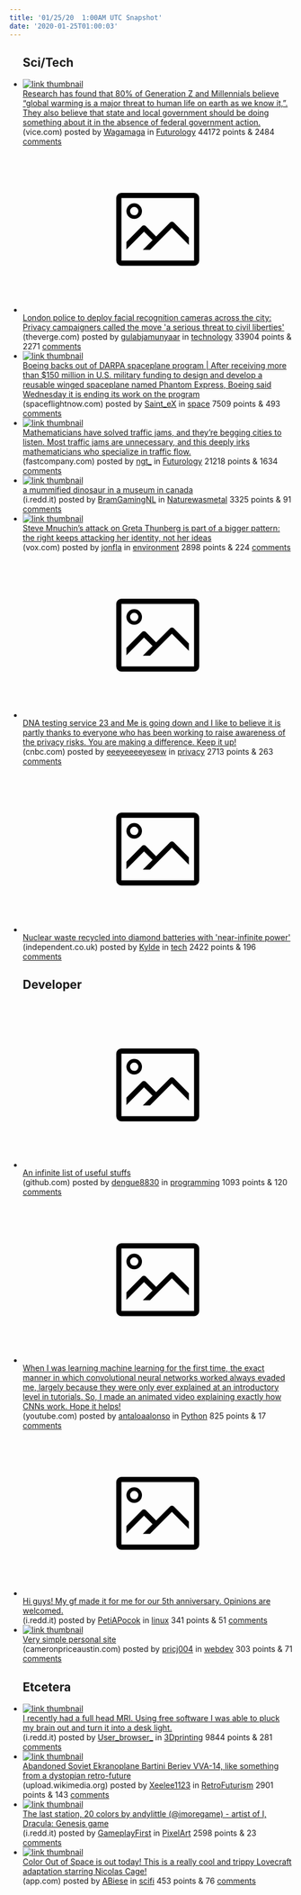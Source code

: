 ```yaml
---
title: '01/25/20  1:00AM UTC Snapshot'
date: '2020-01-25T01:00:03'
---
```

<ul>
<h2>Sci/Tech</h2>

<li><a href='https://www.vice.com/en_ca/article/xgqymn/exclusive-poll-80-of-young-voters-think-global-warming-is-a-major-threat-to-life-as-we-know-it'><img src='https://b.thumbs.redditmedia.com/gwSZmZnmkmc2Sy0zJv9FKif5_Putgl7emNrP-GFvBEk.jpg' alt='link thumbnail'></a><div><div class='linkTitle'><a href='https://www.vice.com/en_ca/article/xgqymn/exclusive-poll-80-of-young-voters-think-global-warming-is-a-major-threat-to-life-as-we-know-it'>Research has found that 80% of Generation Z and Millennials believe “global warming is a major threat to human life on earth as we know it,”. They also believe that state and local government should be doing something about it in the absence of federal government action.</a></div>(vice.com) posted by <a href='https://www.reddit.com/user/Wagamaga'>Wagamaga</a> in <a href='https://www.reddit.com/r/Futurology'>Futurology</a> 44172 points & 2484 <a href='https://www.reddit.com/r/Futurology/comments/et7pc6/research_has_found_that_80_of_generation_z_and/'>comments</a></div></li>

<li><a href='https://www.theverge.com/2020/1/24/21079919/facial-recognition-london-cctv-camera-deployment'><svg version='1.1' viewBox='-34 -14 104 64' preserveAspectRatio='xMidYMid meet' xmlns='http://www.w3.org/2000/svg' xmlns:xlink='http://www.w3.org/1999/xlink'>
    <title>link thumbnail</title>
    <path d='M32,4H4A2,2,0,0,0,2,6V30a2,2,0,0,0,2,2H32a2,2,0,0,0,2-2V6A2,2,0,0,0,32,4ZM4,30V6H32V30Z'></path>
    <path d='M8.92,14a3,3,0,1,0-3-3A3,3,0,0,0,8.92,14Zm0-4.6A1.6,1.6,0,1,1,7.33,11,1.6,1.6,0,0,1,8.92,9.41Z'></path>
    <path d='M22.78,15.37l-5.4,5.4-4-4a1,1,0,0,0-1.41,0L5.92,22.9v2.83l6.79-6.79L16,22.18l-3.75,3.75H15l8.45-8.45L30,24V21.18l-5.81-5.81A1,1,0,0,0,22.78,15.37Z'></path>
    </svg></a><div><div class='linkTitle'><a href='https://www.theverge.com/2020/1/24/21079919/facial-recognition-london-cctv-camera-deployment'>London police to deploy facial recognition cameras across the city: Privacy campaigners called the move 'a serious threat to civil liberties'</a></div>(theverge.com) posted by <a href='https://www.reddit.com/user/gulabjamunyaar'>gulabjamunyaar</a> in <a href='https://www.reddit.com/r/technology'>technology</a> 33904 points & 2271 <a href='https://www.reddit.com/r/technology/comments/eta4jx/london_police_to_deploy_facial_recognition/'>comments</a></div></li>

<li><a href='https://spaceflightnow.com/2020/01/22/boeing-withdraws-from-darpa-spaceplane-program/'><img src='https://b.thumbs.redditmedia.com/b12AAbKqfU4Z-zb-uUG2RllXhKVo51YMqmO8fEDTqkk.jpg' alt='link thumbnail'></a><div><div class='linkTitle'><a href='https://spaceflightnow.com/2020/01/22/boeing-withdraws-from-darpa-spaceplane-program/'>Boeing backs out of DARPA spaceplane program | After receiving more than $150 million in U.S. military funding to design and develop a reusable winged spaceplane named Phantom Express, Boeing said Wednesday it is ending its work on the program</a></div>(spaceflightnow.com) posted by <a href='https://www.reddit.com/user/Saint_eX'>Saint_eX</a> in <a href='https://www.reddit.com/r/space'>space</a> 7509 points & 493 <a href='https://www.reddit.com/r/space/comments/et7eet/boeing_backs_out_of_darpa_spaceplane_program/'>comments</a></div></li>

<li><a href='https://www.fastcompany.com/90455739/mathematicians-have-solved-traffic-jams-and-theyre-begging-cities-to-listen'><img src='https://b.thumbs.redditmedia.com/7ZtDyd5-giUbuSui2kA2WDg31pHX7uljGgZg1dNP_Yc.jpg' alt='link thumbnail'></a><div><div class='linkTitle'><a href='https://www.fastcompany.com/90455739/mathematicians-have-solved-traffic-jams-and-theyre-begging-cities-to-listen'>Mathematicians have solved traffic jams, and they’re begging cities to listen. Most traffic jams are unnecessary, and this deeply irks mathematicians who specialize in traffic flow.</a></div>(fastcompany.com) posted by <a href='https://www.reddit.com/user/ngt_'>ngt_</a> in <a href='https://www.reddit.com/r/Futurology'>Futurology</a> 21218 points & 1634 <a href='https://www.reddit.com/r/Futurology/comments/eteahl/mathematicians_have_solved_traffic_jams_and/'>comments</a></div></li>

<li><a href='https://i.redd.it/va02iyecipc41.jpg'><img src='https://b.thumbs.redditmedia.com/Nb6N9l6zlsG4IzptfNKqWfZc6kob6boRJ5Jqd_3hEDU.jpg' alt='link thumbnail'></a><div><div class='linkTitle'><a href='https://i.redd.it/va02iyecipc41.jpg'>a mummified dinosaur in a museum in canada</a></div>(i.redd.it) posted by <a href='https://www.reddit.com/user/BramGamingNL'>BramGamingNL</a> in <a href='https://www.reddit.com/r/Naturewasmetal'>Naturewasmetal</a> 3325 points & 91 <a href='https://www.reddit.com/r/Naturewasmetal/comments/et8sks/a_mummified_dinosaur_in_a_museum_in_canada/'>comments</a></div></li>

<li><a href='https://www.vox.com/2020/1/23/21078848/greta-thunberg-steve-mnuchin-trump-time-activist'><img src='https://b.thumbs.redditmedia.com/u1meDWWdX8jnJG2lBYLwCNlGi7F6GsVDKzibfPIqF2Q.jpg' alt='link thumbnail'></a><div><div class='linkTitle'><a href='https://www.vox.com/2020/1/23/21078848/greta-thunberg-steve-mnuchin-trump-time-activist'>Steve Mnuchin’s attack on Greta Thunberg is part of a bigger pattern: the right keeps attacking her identity, not her ideas</a></div>(vox.com) posted by <a href='https://www.reddit.com/user/jonfla'>jonfla</a> in <a href='https://www.reddit.com/r/environment'>environment</a> 2898 points & 224 <a href='https://www.reddit.com/r/environment/comments/etaj0v/steve_mnuchins_attack_on_greta_thunberg_is_part/'>comments</a></div></li>

<li><a href='https://www.cnbc.com/2020/01/23/23andme-lays-off-100-people-ceo-anne-wojcicki-explains-why.html'><svg version='1.1' viewBox='-34 -14 104 64' preserveAspectRatio='xMidYMid meet' xmlns='http://www.w3.org/2000/svg' xmlns:xlink='http://www.w3.org/1999/xlink'>
    <title>link thumbnail</title>
    <path d='M32,4H4A2,2,0,0,0,2,6V30a2,2,0,0,0,2,2H32a2,2,0,0,0,2-2V6A2,2,0,0,0,32,4ZM4,30V6H32V30Z'></path>
    <path d='M8.92,14a3,3,0,1,0-3-3A3,3,0,0,0,8.92,14Zm0-4.6A1.6,1.6,0,1,1,7.33,11,1.6,1.6,0,0,1,8.92,9.41Z'></path>
    <path d='M22.78,15.37l-5.4,5.4-4-4a1,1,0,0,0-1.41,0L5.92,22.9v2.83l6.79-6.79L16,22.18l-3.75,3.75H15l8.45-8.45L30,24V21.18l-5.81-5.81A1,1,0,0,0,22.78,15.37Z'></path>
    </svg></a><div><div class='linkTitle'><a href='https://www.cnbc.com/2020/01/23/23andme-lays-off-100-people-ceo-anne-wojcicki-explains-why.html'>DNA testing service 23 and Me is going down and I like to believe it is partly thanks to everyone who has been working to raise awareness of the privacy risks. You are making a difference. Keep it up!</a></div>(cnbc.com) posted by <a href='https://www.reddit.com/user/eeeyeeeeyesew'>eeeyeeeeyesew</a> in <a href='https://www.reddit.com/r/privacy'>privacy</a> 2713 points & 263 <a href='https://www.reddit.com/r/privacy/comments/et4t12/dna_testing_service_23_and_me_is_going_down_and_i/'>comments</a></div></li>

<li><a href='https://www.independent.co.uk/life-style/gadgets-and-tech/news/recycling-nuclear-waste-diamond-battery-a9297571.html'><svg version='1.1' viewBox='-34 -14 104 64' preserveAspectRatio='xMidYMid meet' xmlns='http://www.w3.org/2000/svg' xmlns:xlink='http://www.w3.org/1999/xlink'>
    <title>link thumbnail</title>
    <path d='M32,4H4A2,2,0,0,0,2,6V30a2,2,0,0,0,2,2H32a2,2,0,0,0,2-2V6A2,2,0,0,0,32,4ZM4,30V6H32V30Z'></path>
    <path d='M8.92,14a3,3,0,1,0-3-3A3,3,0,0,0,8.92,14Zm0-4.6A1.6,1.6,0,1,1,7.33,11,1.6,1.6,0,0,1,8.92,9.41Z'></path>
    <path d='M22.78,15.37l-5.4,5.4-4-4a1,1,0,0,0-1.41,0L5.92,22.9v2.83l6.79-6.79L16,22.18l-3.75,3.75H15l8.45-8.45L30,24V21.18l-5.81-5.81A1,1,0,0,0,22.78,15.37Z'></path>
    </svg></a><div><div class='linkTitle'><a href='https://www.independent.co.uk/life-style/gadgets-and-tech/news/recycling-nuclear-waste-diamond-battery-a9297571.html'>Nuclear waste recycled into diamond batteries with 'near-infinite power'</a></div>(independent.co.uk) posted by <a href='https://www.reddit.com/user/Kylde'>Kylde</a> in <a href='https://www.reddit.com/r/tech'>tech</a> 2422 points & 196 <a href='https://www.reddit.com/r/tech/comments/etdq58/nuclear_waste_recycled_into_diamond_batteries/'>comments</a></div></li>

<h2>Developer</h2>

<li><a href='https://github.com/trimstray/the-book-of-secret-knowledge'><svg version='1.1' viewBox='-34 -14 104 64' preserveAspectRatio='xMidYMid meet' xmlns='http://www.w3.org/2000/svg' xmlns:xlink='http://www.w3.org/1999/xlink'>
    <title>link thumbnail</title>
    <path d='M32,4H4A2,2,0,0,0,2,6V30a2,2,0,0,0,2,2H32a2,2,0,0,0,2-2V6A2,2,0,0,0,32,4ZM4,30V6H32V30Z'></path>
    <path d='M8.92,14a3,3,0,1,0-3-3A3,3,0,0,0,8.92,14Zm0-4.6A1.6,1.6,0,1,1,7.33,11,1.6,1.6,0,0,1,8.92,9.41Z'></path>
    <path d='M22.78,15.37l-5.4,5.4-4-4a1,1,0,0,0-1.41,0L5.92,22.9v2.83l6.79-6.79L16,22.18l-3.75,3.75H15l8.45-8.45L30,24V21.18l-5.81-5.81A1,1,0,0,0,22.78,15.37Z'></path>
    </svg></a><div><div class='linkTitle'><a href='https://github.com/trimstray/the-book-of-secret-knowledge'>An infinite list of useful stuffs</a></div>(github.com) posted by <a href='https://www.reddit.com/user/dengue8830'>dengue8830</a> in <a href='https://www.reddit.com/r/programming'>programming</a> 1093 points & 120 <a href='https://www.reddit.com/r/programming/comments/eta7fm/an_infinite_list_of_useful_stuffs/'>comments</a></div></li>

<li><a href='https://www.youtube.com/watch?v=eyKwPyOqMg4&amp;t=9s'><svg version='1.1' viewBox='-34 -14 104 64' preserveAspectRatio='xMidYMid meet' xmlns='http://www.w3.org/2000/svg' xmlns:xlink='http://www.w3.org/1999/xlink'>
    <title>link thumbnail</title>
    <path d='M32,4H4A2,2,0,0,0,2,6V30a2,2,0,0,0,2,2H32a2,2,0,0,0,2-2V6A2,2,0,0,0,32,4ZM4,30V6H32V30Z'></path>
    <path d='M8.92,14a3,3,0,1,0-3-3A3,3,0,0,0,8.92,14Zm0-4.6A1.6,1.6,0,1,1,7.33,11,1.6,1.6,0,0,1,8.92,9.41Z'></path>
    <path d='M22.78,15.37l-5.4,5.4-4-4a1,1,0,0,0-1.41,0L5.92,22.9v2.83l6.79-6.79L16,22.18l-3.75,3.75H15l8.45-8.45L30,24V21.18l-5.81-5.81A1,1,0,0,0,22.78,15.37Z'></path>
    </svg></a><div><div class='linkTitle'><a href='https://www.youtube.com/watch?v=eyKwPyOqMg4&amp;t=9s'>When I was learning machine learning for the first time, the exact manner in which convolutional neural networks worked always evaded me, largely because they were only ever explained at an introductory level in tutorials. So, I made an animated video explaining exactly how CNNs work. Hope it helps!</a></div>(youtube.com) posted by <a href='https://www.reddit.com/user/antaloaalonso'>antaloaalonso</a> in <a href='https://www.reddit.com/r/Python'>Python</a> 825 points & 17 <a href='https://www.reddit.com/r/Python/comments/et970j/when_i_was_learning_machine_learning_for_the/'>comments</a></div></li>

<li><a href='https://i.redd.it/hwru2a430tc41.jpg'><svg version='1.1' viewBox='-34 -14 104 64' preserveAspectRatio='xMidYMid meet' xmlns='http://www.w3.org/2000/svg' xmlns:xlink='http://www.w3.org/1999/xlink'>
    <title>link thumbnail</title>
    <path d='M32,4H4A2,2,0,0,0,2,6V30a2,2,0,0,0,2,2H32a2,2,0,0,0,2-2V6A2,2,0,0,0,32,4ZM4,30V6H32V30Z'></path>
    <path d='M8.92,14a3,3,0,1,0-3-3A3,3,0,0,0,8.92,14Zm0-4.6A1.6,1.6,0,1,1,7.33,11,1.6,1.6,0,0,1,8.92,9.41Z'></path>
    <path d='M22.78,15.37l-5.4,5.4-4-4a1,1,0,0,0-1.41,0L5.92,22.9v2.83l6.79-6.79L16,22.18l-3.75,3.75H15l8.45-8.45L30,24V21.18l-5.81-5.81A1,1,0,0,0,22.78,15.37Z'></path>
    </svg></a><div><div class='linkTitle'><a href='https://i.redd.it/hwru2a430tc41.jpg'>Hi guys! My gf made it for me for our 5th anniversary. Opinions are welcomed.</a></div>(i.redd.it) posted by <a href='https://www.reddit.com/user/PetiAPocok'>PetiAPocok</a> in <a href='https://www.reddit.com/r/linux'>linux</a> 341 points & 51 <a href='https://www.reddit.com/r/linux/comments/ethtxz/hi_guys_my_gf_made_it_for_me_for_our_5th/'>comments</a></div></li>

<li><a href='https://www.cameronpriceaustin.com/'><img src='https://a.thumbs.redditmedia.com/kbt3mHizb9hvBf2Mq76JebxsMac9l8cLh5xKSBYGN60.jpg' alt='link thumbnail'></a><div><div class='linkTitle'><a href='https://www.cameronpriceaustin.com/'>Very simple personal site</a></div>(cameronpriceaustin.com) posted by <a href='https://www.reddit.com/user/pricj004'>pricj004</a> in <a href='https://www.reddit.com/r/webdev'>webdev</a> 303 points & 71 <a href='https://www.reddit.com/r/webdev/comments/et6lb1/very_simple_personal_site/'>comments</a></div></li>

<h2>Etcetera</h2>

<li><a href='https://i.redd.it/sprlusz9lpc41.png'><img src='https://b.thumbs.redditmedia.com/r95cWlTPGx7htmWVTXAqKX7Er8gZg5JaSHrJcNMUgkg.jpg' alt='link thumbnail'></a><div><div class='linkTitle'><a href='https://i.redd.it/sprlusz9lpc41.png'>I recently had a full head MRI. Using free software I was able to pluck my brain out and turn it into a desk light.</a></div>(i.redd.it) posted by <a href='https://www.reddit.com/user/User_browser_'>User_browser_</a> in <a href='https://www.reddit.com/r/3Dprinting'>3Dprinting</a> 9844 points & 281 <a href='https://www.reddit.com/r/3Dprinting/comments/et91oc/i_recently_had_a_full_head_mri_using_free/'>comments</a></div></li>

<li><a href='https://upload.wikimedia.org/wikipedia/commons/7/7d/Beriev_VVA-14_in_2010.jpg'><img src='https://b.thumbs.redditmedia.com/hrlrsQaAEgxSgc5ITxqODBCJ5UO_d59jqYTs1RxLzys.jpg' alt='link thumbnail'></a><div><div class='linkTitle'><a href='https://upload.wikimedia.org/wikipedia/commons/7/7d/Beriev_VVA-14_in_2010.jpg'>Abandoned Soviet Ekranoplane Bartini Beriev VVA-14, like something from a dystopian retro-future</a></div>(upload.wikimedia.org) posted by <a href='https://www.reddit.com/user/Xeelee1123'>Xeelee1123</a> in <a href='https://www.reddit.com/r/RetroFuturism'>RetroFuturism</a> 2901 points & 143 <a href='https://www.reddit.com/r/RetroFuturism/comments/et9fqc/abandoned_soviet_ekranoplane_bartini_beriev_vva14/'>comments</a></div></li>

<li><a href='https://i.redd.it/ak9qsradhqc41.png'><img src='https://a.thumbs.redditmedia.com/Yip9yW63cGwvcoEvYhXMDxfh9q2Gg_AWnaYOqJs32p4.jpg' alt='link thumbnail'></a><div><div class='linkTitle'><a href='https://i.redd.it/ak9qsradhqc41.png'>The last station, 20 colors by andylittle (@imoregame) - artist of I, Dracula: Genesis game</a></div>(i.redd.it) posted by <a href='https://www.reddit.com/user/GameplayFirst'>GameplayFirst</a> in <a href='https://www.reddit.com/r/PixelArt'>PixelArt</a> 2598 points & 23 <a href='https://www.reddit.com/r/PixelArt/comments/etaunw/the_last_station_20_colors_by_andylittle/'>comments</a></div></li>

<li><a href='https://www.app.com/story/entertainment/movies/2020/01/24/color-out-space-nicolas-cage-richard-stanley-take-lovecraft/4557410002/'><img src='https://b.thumbs.redditmedia.com/D_e3ouupdwDC5V8zlzRczvuBdKpHtLXB8Z1YuJoqskw.jpg' alt='link thumbnail'></a><div><div class='linkTitle'><a href='https://www.app.com/story/entertainment/movies/2020/01/24/color-out-space-nicolas-cage-richard-stanley-take-lovecraft/4557410002/'>Color Out of Space is out today! This is a really cool and trippy Lovecraft adaptation starring Nicolas Cage!</a></div>(app.com) posted by <a href='https://www.reddit.com/user/ABiese'>ABiese</a> in <a href='https://www.reddit.com/r/scifi'>scifi</a> 453 points & 76 <a href='https://www.reddit.com/r/scifi/comments/etbgfc/color_out_of_space_is_out_today_this_is_a_really/'>comments</a></div></li>

</ul>
